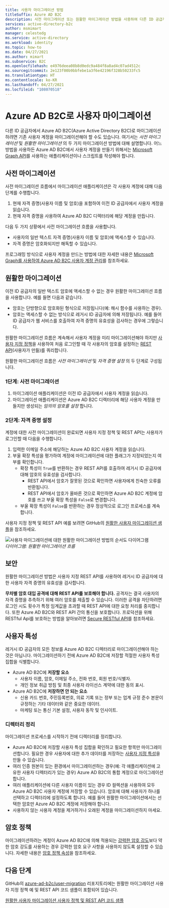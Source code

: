 ```yaml
---
title: 사용자 마이그레이션 방법
titleSuffix: Azure AD B2C
description: 사전 마이그레이션 또는 원활한 마이그레이션 방법을 사용하여 다른 ID 공급자의 사용자 계정을 Azure AD B2C로 마이그레이션합니다.
services: active-directory-b2c
author: msmimart
manager: celestedg
ms.service: active-directory
ms.workload: identity
ms.topic: how-to
ms.date: 04/27/2021
ms.author: mimart
ms.subservice: B2C
ms.openlocfilehash: e4976deea08b8d0edc9a484f8a8ad4c07ad4512c
ms.sourcegitcommit: 2e123f00b9bbfebe1a3f6e42196f328b50233fc5
ms.translationtype: HT
ms.contentlocale: ko-KR
ms.lasthandoff: 04/27/2021
ms.locfileid: "108070518"
---
```

# <a name="migrate-users-to-azure-ad-b2c"></a>Azure AD B2C로 사용자 마이그레이션

다른 ID 공급자에서 Azure AD B2C(Azure Active Directory B2C)로 마이그레이션하려면 기존 사용자 계정을 마이그레이션해야 할 수도 있습니다. 여기서는 *사전 마이그레이션* 및 *원활한 마이그레이션* 의 두 가지 마이그레이션 방법에 대해 설명합니다. 어느 방법을 사용하든 Azure AD B2C에서 사용자 계정을 만들기 위해서는 [Microsoft Graph API](microsoft-graph-operations.md)를 사용하는 애플리케이션이나 스크립트를 작성해야 합니다.

## <a name="pre-migration"></a>사전 마이그레이션

사전 마이그레이션 흐름에서 마이그레이션 애플리케이션은 각 사용자 계정에 대해 다음 단계를 수행합니다.

1. 현재 자격 증명(사용자 이름 및 암호)을 포함하여 이전 ID 공급자에서 사용자 계정을 읽습니다.
1. 현재 자격 증명을 사용하여 Azure AD B2C 디렉터리에 해당 계정을 만듭니다.

다음 두 가지 상황에서 사전 마이그레이션 흐름을 사용합니다.

- 사용자의 일반 텍스트 자격 증명(사용자 이름 및 암호)에 액세스할 수 있습니다.
- 자격 증명은 암호화되지만 해독할 수 있습니다.

프로그래밍 방식으로 사용자 계정을 만드는 방법에 대한 자세한 내용은 [Microsoft Graph를 사용하여 Azure AD B2C 사용자 계정 관리](microsoft-graph-operations.md)를 참조하세요.

## <a name="seamless-migration"></a>원활한 마이그레이션

이전 ID 공급자의 일반 텍스트 암호에 액세스할 수 없는 경우 원활한 마이그레이션 흐름을 사용합니다. 예를 들면 다음과 같습니다.

- 암호는 단방향으로 암호화된 형식으로 저장됩니다(예: 해시 함수를 사용하는 경우).
- 암호는 액세스할 수 없는 방식으로 레거시 ID 공급자에 의해 저장됩니다. 예를 들어 ID 공급자가 웹 서비스를 호출하여 자격 증명의 유효성을 검사하는 경우에 그렇습니다.

원활한 마이그레이션 흐름은 계속해서 사용자 계정을 미리 마이그레이션해야 하지만 [사용자 지정 정책](user-flow-overview.md)을 사용하여 처음 로그인할 때 각 사용자의 암호를 설정하는 [REST API](api-connectors-overview.md)(사용자가 만듦)를 쿼리합니다.

원활한 마이그레이션 흐름은 *사전 마이그레이션* 및 *자격 증명 설정* 의 두 단계로 구성됩니다.

### <a name="phase-1-pre-migration"></a>1단계: 사전 마이그레이션

1. 마이그레이션 애플리케이션은 이전 ID 공급자에서 사용자 계정을 읽습니다.
1. 마이그레이션 애플리케이션은 Azure AD B2C 디렉터리에 해당 사용자 계정을 만들지만 생성되는 *임의의 암호를 설정* 합니다.

### <a name="phase-2-set-credentials"></a>2단계: 자격 증명 설정

계정에 대한 사전 마이그레이션이 완료되면 사용자 지정 정책 및 REST API는 사용자가 로그인할 때 다음을 수행합니다.

1. 입력한 이메일 주소에 해당하는 Azure AD B2C 사용자 계정을 읽습니다.
1. 부울 확장 특성을 평가하여 계정에 마이그레이션에 대한 플래그가 지정되었는지 여부를 확인합니다.
    - 확장 특성이 `True`를 반환하는 경우 REST API를 호출하여 레거시 ID 공급자에 대해 암호의 유효성을 검사합니다.
      - REST API에서 암호가 잘못된 것으로 확인하면 사용자에게 친숙한 오류를 반환됩니다.
      - REST API에서 암호가 올바른 것으로 확인하면 Azure AD B2C 계정에 암호를 쓰고 부울 확장 특성을 `False`로 변경합니다.
    - 부울 확장 특성이 `False`를 반환하는 경우 정상적으로 로그인 프로세스를 계속합니다.

사용자 지정 정책 및 REST API 예를 보려면 GitHub의 [원활한 사용자 마이그레이션 샘플](https://aka.ms/b2c-account-seamless-migration)을 참조하세요.

![사용자 마이그레이션에 대한 원활한 마이그레이션 방법의 순서도 다이어그램](./media/user-migration/diagram-01-seamless-migration.png)<br />*다이어그램: 원활한 마이그레이션 흐름*

## <a name="security"></a>보안

원활한 마이그레이션 방법은 사용자 지정 REST API를 사용하여 레거시 ID 공급자에 대한 사용자 자격 증명의 유효성을 검사합니다.

**무차별 암호 대입 공격에 대해 REST API를 보호해야 합니다.** 공격자는 결국 사용자의 자격 증명을 추측하기 위해 여러 암호를 제출할 수 있습니다. 이러한 공격을 차단하려면 로그인 시도 횟수가 특정 임계값을 초과할 때 REST API에 대한 요청 처리를 중지합니다. 또한 Azure AD B2C와 REST API 간의 통신을 보호합니다. 프로덕션을 위해 RESTful Api를 보호하는 방법을 알아보려면 [Secure RESTful API](secure-rest-api.md)를 참조하세요.

## <a name="user-attributes"></a>사용자 특성

레거시 ID 공급자의 모든 정보를 Azure AD B2C 디렉터리로 마이그레이션해야 하는 것은 아닙니다. 마이그레이션하기 전에 Azure AD B2C에 저장할 적절한 사용자 특성 집합을 식별합니다.

- Azure AD B2C에 **저장할 요소**
  - 사용자 이름, 암호, 이메일 주소, 전화 번호, 회원 번호/식별자.
  - 개인 정보 취급 방침 및 최종 사용자 라이선스 계약에 대한 동의 표시.
- Azure AD B2C에 **저장하면 안 되는 요소**
  - 신용 카드 번호, 주민등록번호, 의료 기록 또는 정부 또는 업계 규정 준수 본문이 규정하는 기타 데이터와 같은 중요한 데이터.
  - 마케팅 또는 통신 기본 설정, 사용자 동작 및 인사이트.

### <a name="directory-clean-up"></a>디렉터리 정리

마이그레이션 프로세스를 시작하기 전에 디렉터리를 정리합니다.

- Azure AD B2C에 저장할 사용자 특성 집합을 확인하고 필요한 항목만 마이그레이션합니다. 필요한 경우 사용자에 대한 추가 데이터를 저장하는 [사용자 지정 특성](user-flow-custom-attributes.md)을 만들 수 있습니다.
- 여러 인증 원본이 있는 환경에서 마이그레이션하는 경우(예: 각 애플리케이션에 고유한 사용자 디렉터리가 있는 경우) Azure AD B2C의 통합 계정으로 마이그레이션합니다.
- 여러 애플리케이션에 다른 사용자 이름이 있는 경우 ID 컬렉션을 사용하여 모두 Azure AD B2C 사용자 계정에 저장할 수 있습니다. 암호에 대해 사용자가 하나를 선택하고 디렉터리에 설정하도록 합니다. 예를 들어 원활한 마이그레이션에서는 선택한 암호만 Azure AD B2C 계정에 저장해야 합니다.
- 사용하지 않는 사용자 계정을 제거하거나 오래된 계정을 마이그레이션하지 마세요.

## <a name="password-policy"></a>암호 정책

마이그레이션하려는 계정이 Azure AD B2C에 의해 적용되는 [강력한 암호 강도](../active-directory/authentication/concept-sspr-policy.md)보다 약한 암호 강도를 사용하는 경우 강력한 암호 요구 사항을 사용하지 않도록 설정할 수 있습니다. 자세한 내용은 [암호 정책 속성](user-profile-attributes.md#password-policy-attribute)을 참조하세요.

## <a name="next-steps"></a>다음 단계

GitHub의 [azure-ad-b2c/user-migration](https://github.com/azure-ad-b2c/user-migration) 리포지토리에는 원활한 마이그레이션 사용자 지정 정책 예 및 REST API 코드 샘플이 포함되어 있습니다.

[원활한 사용자 마이그레이션 사용자 정책 및 REST API 코드 샘플](https://aka.ms/b2c-account-seamless-migration)
